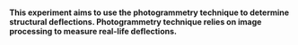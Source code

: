 #### This experiment aims to use the photogrammetry technique to determine structural deflections. Photogrammetry technique relies on image processing to measure real-life deflections.
